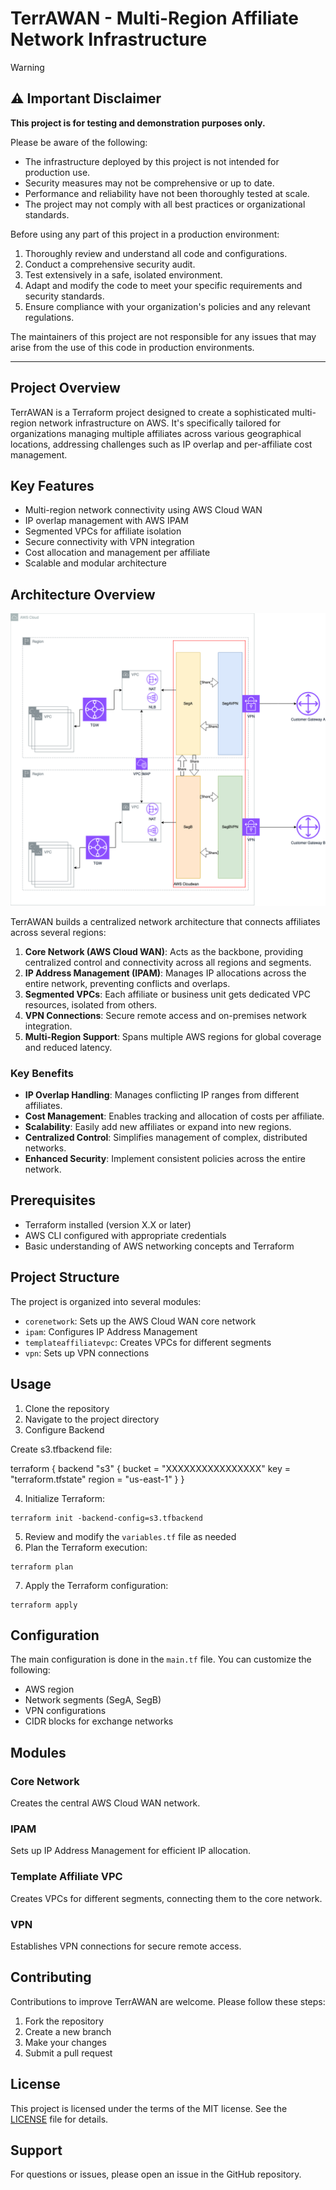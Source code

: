 # TerrAWAN - Multi-Region Affiliate Network Infrastructure

> [!WARNING]  
> ## ⚠️ Important Disclaimer
>
> **This project is for testing and demonstration purposes only.**
>
>Please be aware of the following:
>
>- The infrastructure deployed by this project is not intended for production use.
>- Security measures may not be comprehensive or up to date.
>- Performance and reliability have not been thoroughly tested at scale.
>- The project may not comply with all best practices or organizational standards.
>
>Before using any part of this project in a production environment:
>
>1. Thoroughly review and understand all code and configurations.
>2. Conduct a comprehensive security audit.
>3. Test extensively in a safe, isolated environment.
>4. Adapt and modify the code to meet your specific requirements and security standards.
>5. Ensure compliance with your organization's policies and any relevant regulations.
>
>The maintainers of this project are not responsible for any issues that may arise from the use of this code in production environments.
---


## Project Overview

TerrAWAN is a Terraform project designed to create a sophisticated multi-region network infrastructure on AWS. It's specifically tailored for organizations managing multiple affiliates across various geographical locations, addressing challenges such as IP overlap and per-affiliate cost management.

## Key Features

- Multi-region network connectivity using AWS Cloud WAN
- IP overlap management with AWS IPAM
- Segmented VPCs for affiliate isolation
- Secure connectivity with VPN integration
- Cost allocation and management per affiliate
- Scalable and modular architecture

## Architecture Overview

![TerrAWAN Architecture Overview](img/overall.png)

TerrAWAN builds a centralized network architecture that connects affiliates across several regions:

1. **Core Network (AWS Cloud WAN)**: Acts as the backbone, providing centralized control and connectivity across all regions and segments.
2. **IP Address Management (IPAM)**: Manages IP allocations across the entire network, preventing conflicts and overlaps.
3. **Segmented VPCs**: Each affiliate or business unit gets dedicated VPC resources, isolated from others.
4. **VPN Connections**: Secure remote access and on-premises network integration.
5. **Multi-Region Support**: Spans multiple AWS regions for global coverage and reduced latency.

### Key Benefits

- **IP Overlap Handling**: Manages conflicting IP ranges from different affiliates.
- **Cost Management**: Enables tracking and allocation of costs per affiliate.
- **Scalability**: Easily add new affiliates or expand into new regions.
- **Centralized Control**: Simplifies management of complex, distributed networks.
- **Enhanced Security**: Implement consistent policies across the entire network.

## Prerequisites

- Terraform installed (version X.X or later)
- AWS CLI configured with appropriate credentials
- Basic understanding of AWS networking concepts and Terraform

## Project Structure

The project is organized into several modules:

- `corenetwork`: Sets up the AWS Cloud WAN core network
- `ipam`: Configures IP Address Management
- `templateaffiliatevpc`: Creates VPCs for different segments
- `vpn`: Sets up VPN connections

## Usage

1. Clone the repository
2. Navigate to the project directory
3. Configure Backend

Create s3.tfbackend file:

terraform {
  backend "s3" {
    bucket = "XXXXXXXXXXXXXXXX"
    key    = "terraform.tfstate"
    region = "us-east-1"
  }
}

4. Initialize Terraform:
```
terraform init -backend-config=s3.tfbackend
```
5. Review and modify the `variables.tf` file as needed
6. Plan the Terraform execution:
```
terraform plan
```
7. Apply the Terraform configuration:
```
terraform apply
```

## Configuration

The main configuration is done in the `main.tf` file. You can customize the following:

- AWS region
- Network segments (SegA, SegB)
- VPN configurations
- CIDR blocks for exchange networks

## Modules

### Core Network
Creates the central AWS Cloud WAN network.

### IPAM
Sets up IP Address Management for efficient IP allocation.

### Template Affiliate VPC
Creates VPCs for different segments, connecting them to the core network.

### VPN
Establishes VPN connections for secure remote access.

## Contributing

Contributions to improve TerrAWAN are welcome. Please follow these steps:

1. Fork the repository
2. Create a new branch
3. Make your changes
4. Submit a pull request

## License

This project is licensed under the terms of the MIT license. See the [LICENSE](LICENSE) file for details.

## Support

For questions or issues, please open an issue in the GitHub repository.
